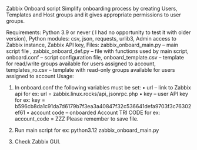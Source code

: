 Zabbix  Onboard script
Simplify onboarding process by creating Users, Templates and Host groups and it gives appropriate permissions to user groups. 

Requirements: 
Python 3.9 or never ( I had no opportunity to test it with older version),
Python modules: csv, json, requests, urlib3,
Admin access to Zabbix instance,
Zabbix API key,
Files:
zabbix_onboard_main.py – main script file ,
zabbix_onboard_def.py – file with functions used by main script,
onboard.conf – script configuration file,
onboard_template.csv – template for read/write groups available for users assigned to account,
templates_ro.csv – template with read-only groups available for users assigned to account
Usage:
1.	In onboard.conf the following variables must be set:
•	url – link to Zabbix api for ex:
url = zabbix.linux.rocks/api_jsonrpc.php
•	key – user API key   for ex:
key = b596cb8da1c91da7d6179b7f3ea3a40847f32c536641defa9703f3c76302ef61
•	account code – onboarded Account TRI CODE for ex:
account_code = ZZZ
Please remember to save file.
2.	Run main script for ex:
python3.12 zabbix_onboard_main.py

3.	Check Zabbix GUI.
